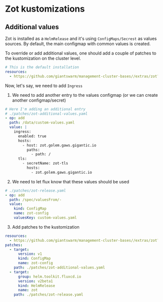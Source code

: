 # Zot kustomizations

## Additional values

Zot is installed as a `HelmRelease` and it's using `ConfigMaps/Secrest` as values sources. By default, the main configmap with common values is created.

To override or add additional values, one should add a couple of patches to the kustomization on the cluster level. 

```yaml
# This is the default installation
resources:
  - https://github.com/giantswarm/management-cluster-bases//extras/zot?ref=main
```

Now, let's say, we need to add `Ingress`

1. We need to add another entry to the values configmap (or we can create another configmap/secret)

```yaml
# Here I'm adding an additional entry
# ./patches/zot-additional-values.yaml
- op: add
  path: /data/custom-values.yaml
  value: |
    ingress:
      enabled: true
      hosts:
        - host: zot.golem.gaws.gigantic.io
          paths:
            - path: /
      tls:
        - secretName: zot-tls
          hosts:
            - zot.golem.gaws.gigantic.io

```

2. We need to let flux know that these values should be used

```yaml
# ./patches/zot-release.yaml
- op: add
  path: /spec/valuesFrom/-
  value:
    kind: ConfigMap
    name: zot-config
    valuesKey: custom-values.yaml
```

3. Add patches to the kustomization

```yaml
resources:
  - https://github.com/giantswarm/management-cluster-bases//extras/zot?ref=main
patches:
  - target:
      version: v1
      kind: ConfigMap
      name: zot-config
    path: ./patches/zot-additional-values.yaml
  - target:
      group: helm.toolkit.fluxcd.io
      version: v2beta1
      kind: HelmRelease
      name: zot
    path: ./patches/zot-release.yaml
```
